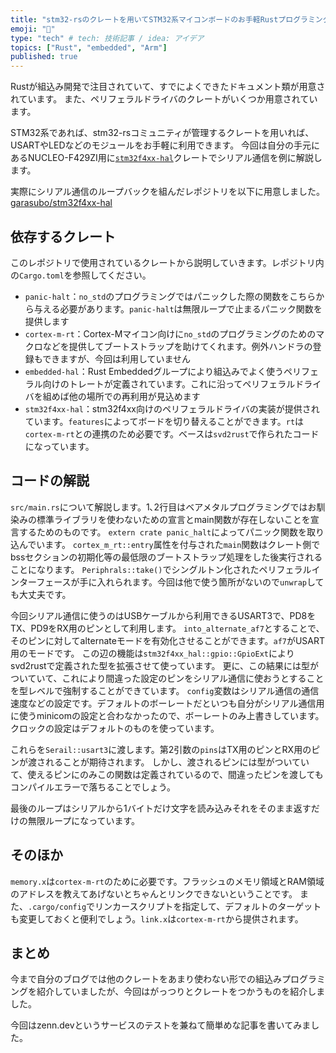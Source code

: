 ```yaml
---
title: "stm32-rsのクレートを用いてSTM32系マイコンボードのお手軽Rustプログラミング"
emoji: "🐡"
type: "tech" # tech: 技術記事 / idea: アイデア
topics: ["Rust", "embedded", "Arm"]
published: true
---
```


Rustが組込み開発で注目されていて、すでによくできたドキュメント類が用意されています。
また、ペリフェラルドライバのクレートがいくつか用意されています。

STM32系であれば、stm32-rsコミュニティが管理するクレートを用いれば、USARTやLEDなどのモジュールをお手軽に利用できます。
今回は自分の手元にあるNUCLEO-F429ZI用に[`stm32f4xx-hal`](https://crates.io/crates/stm32f4xx-hal)クレートでシリアル通信を例に解説します。

実際にシリアル通信のループバックを組んだレポジトリを以下に用意しました。
[garasubo/stm32f4xx-hal](https://github.com/garasubo/stm32f4xx-example)

## 依存するクレート

このレポジトリで使用されているクレートから説明していきます。レポジトリ内の`Cargo.toml`を参照してください。

- `panic-halt`：`no_std`のプログラミングではパニックした際の関数をこちらから与える必要があります。`panic-halt`は無限ループで止まるパニック関数を提供します
- `cortex-m-rt`：Cortex-Mマイコン向けに`no_std`のプログラミングのためのマクロなどを提供してブートストラップを助けてくれます。例外ハンドラの登録もできますが、今回は利用していません
- `embedded-hal`：Rust Embeddedグループにより組込みでよく使うペリフェラル向けのトレートが定義されています。これに沿ってペリフェラルドライバを組めば他の場所での再利用が見込めます
- `stm32f4xx-hal`：stm32f4xx向けのペリフェラルドライバの実装が提供されています。`features`によってボードを切り替えることができます。`rt`は`cortex-m-rt`との連携のため必要です。ベースは`svd2rust`で作られたコードになっています。



## コードの解説
`src/main.rs`について解説します。1､2行目はベアメタルプログラミングではお馴染みの標準ライブラリを使わないための宣言とmain関数が存在しないことを宣言するためのものです。
`extern crate panic_halt`によってパニック関数を取り込んでいます。
`cortex_m_rt::entry`属性を付与された`main`関数はクレート側でbssセクションの初期化等の最低限のブートストラップ処理をした後実行されることになります。
`Periphrals::take()`でシングルトン化されたペリフェラルインターフェースが手に入れられます。今回は他で使う箇所がないので`unwrap`しても大丈夫です。

今回シリアル通信に使うのはUSBケーブルから利用できるUSART3で、PD8をTX、PD9をRX用のピンとして利用します。
`into_alternate_af7`とすることで、そのピンに対してalternateモードを有効化させることができます。`af7`がUSART用のモードです。
この辺の機能は`stm32f4xx_hal::gpio::GpioExt`によりsvd2rustで定義された型を拡張させて使っています。
更に、この結果には型がついていて、これにより間違った設定のピンをシリアル通信に使おうとすることを型レベルで強制することができています。
`config`変数はシリアル通信の通信速度などの設定です。デフォルトのボーレートだといつも自分がシリアル通信用に使うminicomの設定と合わなかったので、ボーレートのみ上書きしています。
クロックの設定はデフォルトのものを使っています。

これらを`Serail::usart3`に渡します。第2引数の`pins`はTX用のピンとRX用のピンが渡されることが期待されます。
しかし、渡されるピンには型がついていて、使えるピンにのみこの関数は定義されているので、間違ったピンを渡してもコンパイルエラーで落ちることでしょう。

最後のループはシリアルから1バイトだけ文字を読み込みそれをそのまま返すだけの無限ループになっています。

## そのほか
`memory.x`は`cortex-m-rt`のために必要です。フラッシュのメモリ領域とRAM領域のアドレスを教えてあげないとちゃんとリンクできないということです。
また、`.cargo/config`でリンカースクリプトを指定して、デフォルトのターゲットも変更しておくと便利でしょう。`link.x`は`cortex-m-rt`から提供されます。

## まとめ
今まで自分のブログでは他のクレートをあまり使わない形での組込みプログラミングを紹介していましたが、今回はがっつりとクレートをつかうものを紹介しました。

今回はzenn.devというサービスのテストを兼ねて簡単めな記事を書いてみました。
